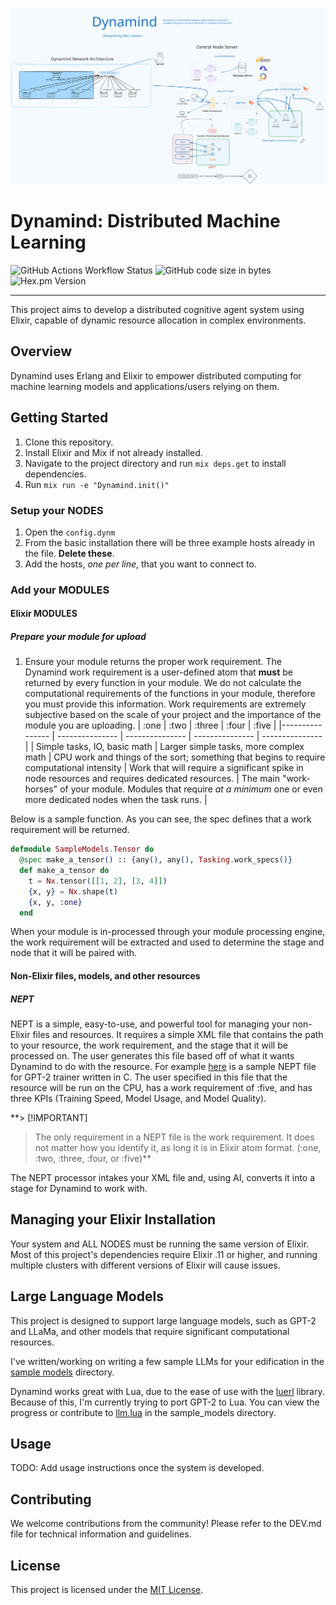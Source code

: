 ![excali](/docs/excali.svg)

# Dynamind: Distributed Machine Learning

![GitHub Actions Workflow Status](https://img.shields.io/github/actions/workflow/status/mac-lawson/dynamind/elixir.yml)
![GitHub code size in bytes](https://img.shields.io/github/languages/code-size/mac-lawson/dynamind)
![Hex.pm Version](https://img.shields.io/hexpm/v/axon)

-------------------
This project aims to develop a distributed cognitive agent system using Elixir, capable of dynamic resource allocation in complex environments.

## Overview
Dynamind uses Erlang and Elixir to empower distributed computing for machine learning models and applications/users relying on them.  


## Getting Started
1. Clone this repository.
2. Install Elixir and Mix if not already installed.
3. Navigate to the project directory and run `mix deps.get` to install dependencies.
4. Run `mix run -e "Dynamind.init()"`

### Setup your NODES
1. Open the `config.dynm`
2. From the basic installation there will be three example hosts already in the file. **Delete these**.
3. Add the hosts, *one per line*, that you want to connect to.

### Add your MODULES
#### Elixir MODULES
##### Prepare your module for upload
1. Ensure your module returns the proper work requirement. 
The Dynamind work requirement is a user-defined atom that **must** be returned by every function in your module. We do not calculate the computational requirements of the functions in your module, therefore you must provide this information. Work requirements are extremely subjective based on the scale of your project and the importance of the module you are uploading.
| :one    | :two    | :three    | :four    | :five    |
|---------------- | --------------- | --------------- | --------------- | --------------- |
| Simple tasks, IO, basic math    | Larger simple tasks, more complex math    | CPU work and things of the sort; something that begins to require computational intensity     | Work that will require a significant spike in node resources and requires dedicated resources.   | The main "work-horses" of your module. Modules that require *at a minimum* one or even more dedicated nodes when the task runs.  |

Below is a sample function. As you can see, the spec defines that a work requirement will be returned. 
```elixir
defmodule SampleModels.Tensor do
  @spec make_a_tensor() :: {any(), any(), Tasking.work_specs()}
  def make_a_tensor do
    t = Nx.tensor([[1, 2], [3, 4]])
    {x, y} = Nx.shape(t)
    {x, y, :one}
  end
```
When your module is in-processed through your module processing engine, the work requirement will be extracted and used to determine the stage and node that it will be paired with.

#### Non-Elixir files, models, and other resources
##### NEPT
NEPT is a simple, easy-to-use, and powerful tool for managing your non-Elixir files and resources. It requires a simple XML file that contains the path to your resource, the work requirement, and the stage that it will be processed on. The user generates this file based off of what it wants Dynamind to do with the resource. For example [here](lib/sample_models/gpt2.xml) is a sample NEPT file for GPT-2 trainer written in C. The user specified in this file that the resource will be run on the CPU, has a work requirement of :five, and has three KPIs (Training Speed, Model Usage, and Model Quality).

**> [!IMPORTANT]
> The only requirement in a NEPT file is the work requirement. It does not matter how you identify it, as long it is in Elixir atom format. (:one, :two, :three, :four, or :five)**

The NEPT processor intakes your XML file and, using AI, converts it into a stage for Dynamind to work with.  


## Managing your Elixir Installation
Your system and ALL NODES must be running the same version of Elixir. Most of this project's dependencies require Elixir .11 or higher, and running multiple clusters with different versions of Elixir will cause issues.

## Large Language Models
This project is designed to support large language models, such as GPT-2 and LLaMa, and other models that require significant computational resources. 

I've written/working on writing a few sample LLMs for your edification in the [sample models](/lib/sample_models) directory. 

Dynamind works great with Lua, due to the ease of use with the [luerl](github.com/rvirding/luerl) library. Because of this, I'm currently trying to port GPT-2 to Lua. You can view the progress or contribute to [llm.lua](/lib/sample_models/llm.lua) in the sample_models directory.


## Usage
TODO: Add usage instructions once the system is developed.

## Contributing
We welcome contributions from the community! Please refer to the DEV.md file for technical information and guidelines.

## License
This project is licensed under the [MIT License](LICENSE).
